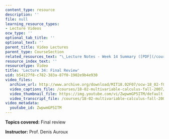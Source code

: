 ```yaml
---
content_type: resource
description: ''
file: null
learning_resource_types:
- Lecture Videos
ocw_type: ''
optional_tab_title: ''
optional_text: ''
parent_title: Video Lectures
parent_type: CourseSection
related_resources_text: "\_Lecture Notes - Week 14 Summary ([PDF](/courses/18-02-multivariable-calculus-fall-2007/resources/lec_week14))"
resource_index_text: ''
resourcetype: Video
title: 'Lecture 34: Final Review'
uid: b54127f8-c782-383a-87f0-1902e9b4e930
video_files:
  archive_url: http://www.archive.org/download/MIT18.02F07/ocw-18_02-f07-lec34_300k.mp4
  video_captions_file: /courses/18-02-multivariable-calculus-fall-2007/abe9d5f5010052039a60adbd4d106864_ZwpwmGP5ITM.vtt
  video_thumbnail_file: https://img.youtube.com/vi/ZwpwmGP5ITM/default.jpg
  video_transcript_file: /courses/18-02-multivariable-calculus-fall-2007/1659d5133cb68eaf3c17cc0dcc40f104_ZwpwmGP5ITM.pdf
video_metadata:
  youtube_id: ZwpwmGP5ITM
---
```


**Topics covered:** Final review

**Instructor:** Prof. Denis Auroux